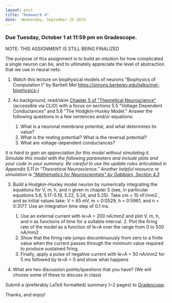 ```yaml
---
layout: post
title: "Homework 4"
date:  Wednesday, September 25 2019
---
```



### Due Tuesday, October 1 at 11:59 pm on Gradescope. 

NOTE: THIS ASSIGNMENT IS STILL BEING FINALIZED

The purpose of this assignment is to build an intuition for how complicated a single neuron can be, and to ultimately appreciate the level of abstraction that we use in neural nets:

1. Watch this lecture on biophysical models of neurons "Biophysics of Computation I" by Bartlett Mel https://simons.berkeley.edu/talks/mel-biophysics-i

2. As background, read/skim [Chapter 5 of "Theoretical Neuroscience"](https://ebookcentral.proquest.com/lib/columbia/detail.action?docID=3338869)   (accessible via CLIO) with a focus on sections 5.5 "Voltage Dependent Conductances" and 5.6 "The Hodgkin-Huxley Model." Answer the following questions in a few sentences and/or equations:
    1. What is a neuronal membrane potential, and what determines its value?
    2. What is the resting potential? What is the reversal potential?
    3. What are voltage-dependent conductances?

_It is hard to gain an appreciation for this model without simulating it. Simulate this model with the following parameters and include plots and your code in your summary. Be careful to use the update rules articulated in Appendix 5.11 in "Theoretical Neuroscience." Another helpful resource re simulation is ["Mathematics for Neuroscientists" by Gabbiani, Section 4.3](https://www-sciencedirect-com.ezproxy.cul.columbia.edu/book/9780128018958/mathematics-for-neuroscientists)_

3. Build a Hodgkin-Huxley model neuron by numerically integrating the equations for V, m, h, and n given in chapter 5 (see, in particular equations 5.6, 5.17–5.19, 5.22, 5.24, and 5.25). Take cm = 10 nF/mm2 , and as initial values take: V = 65 mV, m = 0:0529, h = 0:5961, and n = 0:3177. Use an integration time step of 0.1 ms. 
    1. Use an external current with Ie=A = 200 nA/mm2 and plot V, m, h, and n as functions of time for a suitable interval.     2. Plot the firing rate of the model as a function of Ie=A over the range from 0 to 500 nA/mm2 . 
    3. Show that the firing rate jumps discontinuously from zero to a finite value when the current passes through the minimum value required to produce sustained firing. 
    4. Finally, apply a pulse of negative current with Ie=A = 50 nA/mm2 for 5 ms followed by Ie=A = 0 and show what happens

4. What are two discussion points/questions that you have? (We will choose some of these to discuss in class)

Submit a (preferably LaTeX formatted) summary (~2 pages) to [Gradescope](https://www.gradescope.com/courses/61715).

Thanks, and enjoy!

